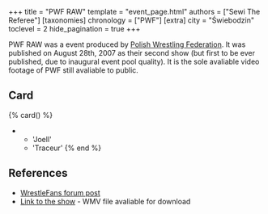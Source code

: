 +++
title = "PWF RAW"
template = "event_page.html"
authors = ["Sewi The Referee"]
[taxonomies]
chronology = ["PWF"]
[extra]
city = "Świebodzin"
toclevel = 2
hide_pagination = true
+++

PWF RAW was a event produced by [Polish Wrestling Federation](@/o/pwf-2007.md). It was published on August 28th, 2007 as their second show (but first to be ever published, due to inaugural event pool quality). It is the sole avaliable video footage of PWF still avaliable to public.

## Card

{% card() %}
- - 'Joell'
  - 'Traceur'
{% end %}

## References

* [WrestleFans forum post](https://wrestlefans.pl/forum/viewtopic.php?f=59&t=2234&start=0)
* [Link to the show](http://www.wrestlefans.pl/dl/psw/PWF_RAW.wmv) - WMV file avaliable for download

